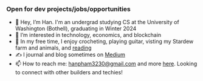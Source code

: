 ### Open for dev projects/jobs/opportunities
- 👋 Hey, I’m Han. I'm an undergrad studying CS at the University of Washington (Bothell), graduating in Winter 2024
- 👀 I’m interested in technology, economics, and blockchain
- 🌈 In my free time, I enjoy crocheting, playing guitar, visting my Stardew farm and animals, and [reading](https://www.goodreads.com/user/show/53376037-han-pham)
- ✍️ I journal and blog sometimes on [Medium](https://medium.com/@hanspham)
- 📫 How to reach me: hanpham3230@gmail.com and more [here](https://hanspham.com/). Looking to connect with other builders and techies!

<!---
hanpham32/hanpham32 is a ✨ special ✨ repository because its `README.md` (this file) appears on your GitHub profile.
You can click the Preview link to take a look at your changes.
--->
